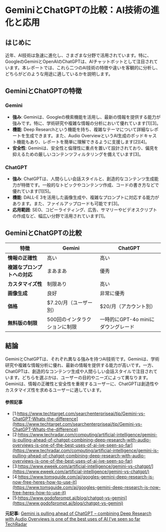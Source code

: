 # GeminiとChatGPTの比較：AI技術の進化と応用

## はじめに

近年、AI技術は急速に進化し、さまざまな分野で活用されています。特に、GoogleのGeminiとOpenAIのChatGPTは、AIチャットボットとして注目されています。本レポートでは、これら二つのAI技術の特徴や違いを客観的に分析し、どちらがどのような用途に適しているかを説明します。

## GeminiとChatGPTの特徴

### Gemini

- **強み**: Geminiは、Googleの検索機能を活用し、最新の情報を提供する能力が強みです。特に、学術研究や複雑な情報の分析において優れています[1][3]。
- **機能**: Deep Researchという機能を持ち、複雑なテーマについて詳細なレポートを生成できます。また、Audio OverviewというAI生成のポッドキャスト機能もあり、レポートを簡単に理解できるように支援します[2][4]。
- **安全性**: Geminiは、安全性と倫理性に重点を置いて設計されており、偏見を抑えるための厳しいコンテンツフィルタリングを備えています[3]。

### ChatGPT

- **強み**: ChatGPTは、人間らしい会話スタイルと、創造的なコンテンツ生成能力が特徴です。一般的なトピックやコンテンツ作成、コードの書き方などで優れています[1][5]。
- **機能**: DALL-E 3を活用した画像生成や、複雑なプロンプトに対応する能力があります。また、ファイルアップロードも可能です[3]。
- **応用範囲**: SEO、コピーライティング、広告、サマリーやビデオスクリプトの作成など、幅広い分野で活用されています[1]。

## GeminiとChatGPTの比較

| 特徴 | Gemini | ChatGPT |
| --- | --- | --- |
| **情報の正確性** | 高い | 高い |
| **複雑なプロンプトへの対応** | まあまあ | 優秀 |
| **カスタマイズ性** | 制限あり | 高い |
| **画像生成** | 良好 | 非常に優秀 |
| **価格** | $7.20/月（ユーザー別） | $20/月（アカウント別） |
| **無料版の制限** | 500回のインタラクションに制限 | 一時的にGPT-4o miniにダウングレード |

## 結論

GeminiとChatGPTは、それぞれ異なる強みを持つAI技術です。Geminiは、学術研究や複雑な情報分析に優れ、最新の情報を提供する能力が高いです。一方、ChatGPTは、創造的なコンテンツ生成や人間らしい会話スタイルで注目されています。どちらを選ぶかは、ユーザーの目的やニーズによって異なります。Geminiは、情報の正確性と安全性を重視するユーザーに、ChatGPTは創造性やカスタマイズ性を求めるユーザーに適しています。

#### 参照記事
- [1:https://www.techtarget.com/searchenterpriseai/tip/Gemini-vs-ChatGPT-Whats-the-difference](https://www.techtarget.com/searchenterpriseai/tip/Gemini-vs-ChatGPT-Whats-the-difference)
- [2:https://www.techradar.com/computing/artificial-intelligence/gemini-is-pulling-ahead-of-chatgpt-combining-deep-research-with-audio-overviews-is-one-of-the-best-uses-of-ai-ive-seen-so-far](https://www.techradar.com/computing/artificial-intelligence/gemini-is-pulling-ahead-of-chatgpt-combining-deep-research-with-audio-overviews-is-one-of-the-best-uses-of-ai-ive-seen-so-far)
- [3:https://www.eweek.com/artificial-intelligence/gemini-vs-chatgpt/](https://www.eweek.com/artificial-intelligence/gemini-vs-chatgpt/)
- [4:https://www.tomsguide.com/ai/googles-gemini-deep-research-is-now-free-heres-how-to-use-it](https://www.tomsguide.com/ai/googles-gemini-deep-research-is-now-free-heres-how-to-use-it)
- [5:https://www.godofprompt.ai/blog/chatgpt-vs-gemini](https://www.godofprompt.ai/blog/chatgpt-vs-gemini)


**元記事:** [Gemini is pulling ahead of ChatGPT – combining Deep Research with Audio Overviews is one of the best uses of AI I’ve seen so far TechRadar](https://www.techradar.com/computing/artificial-intelligence/gemini-is-pulling-ahead-of-chatgpt-combining-deep-research-with-audio-overviews-is-one-of-the-best-uses-of-ai-ive-seen-so-far)